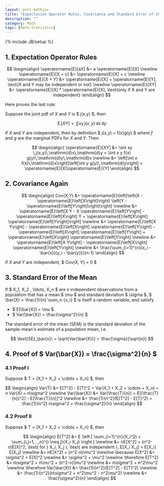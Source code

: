 ```yaml
---
layout: post-mathjax
title: "Expectation Operator Rules, Covariance and Standard Error of the Mean"
description: ""
category: Math
tags: [Math-Statistics]
---
```

{% include JB/setup %}

## 1. Expectation Operator Rules

$$
\begin{align}
  \operatorname{E}[aX]    &= a \operatorname{E}[X] \newline
  \operatorname{E}[X + c] &=   \operatorname{E}[X] + c \newline
  \operatorname{E}[X + Y] &=   \operatorname{E}[X] + \operatorname{E}[Y], \text{X and Y may be independent or not} \newline
  \operatorname{E}[XY]    &= \operatorname{E}[X] * \operatorname{E}[X], \text{only if X and Y are independent}
\end{align}
$$

Here proves the last rule:  

Suppose the joint pdf of $X$ and $Y$ is $ j(x,y) $, then 

$$
\operatorname{E}[XY] = \iint xy \, j(x,y)\,\mathrm{d}x\,\mathrm{d}y
$$

If $X$ and $Y$ are independent, then by definition $ j(x,y) = f(x)g(y) $ where $f$ and $g$ are the marginal PDFs for $X$ and $Y$. Then 

$$
\begin{align}
  \operatorname{E}[XY]
    &= \iint xy \,j(x,y)\,\mathrm{d}x\,\mathrm{d}y = \iint x y f(x) g(y)\,\mathrm{d}y\,\mathrm{d}x \newline
    &= \left[\int x f(x)\,\mathrm{d}x\right]\left[\int y g(y)\,\mathrm{d}y\right] = \operatorname{E}[X]\operatorname{E}[Y]
\end{align}
$$

## 2. Covariance Again

$$
\begin{align}
	Cov(X,Y)
	&= \operatorname{E}\left[\left(X - \operatorname{E}\left[X\right]\right) \left(Y - \operatorname{E}\left[Y\right]\right)\right] \newline
	&= \operatorname{E}\left[X Y - X \operatorname{E}\left[Y\right] - \operatorname{E}\left[X\right] Y + \operatorname{E}\left[X\right] \operatorname{E}\left[Y\right]\right] \newline
	&= \operatorname{E}\left[X Y\right] - \operatorname{E}\left[X\right] \operatorname{E}\left[Y\right] - \operatorname{E}\left[X\right] \operatorname{E}\left[Y\right] + \operatorname{E}\left[X\right] \operatorname{E}\left[Y\right] \newline
	&= \operatorname{E}\left[X Y\right] - \operatorname{E}\left[X\right] \operatorname{E}\left[Y\right] \newline
	&= \frac{\sum_{i=1}^{n}(x_i - \bar{x})(y_i - \bar{y})}{n-1}
\end{align}
$$

If $X$ and $Y$ are independent, $ Cov(X, Y) = 0 $

## 3. Standard Error of the Mean

If $ X_1, X_2 , \ldots, X_n $ are n independent observations from a population that has a mean $ \mu $ and standard deviation $ \sigma $, $ \bar{X} = \frac{1}{n} \sum_n {x_i} $ is itself a random variable, and satisfy 

* $ E[\bar{X}] = \mu $
* $ Var(\bar{X}) = \frac{\sigma^2}{n} $

The standard error of the mean (SEM) is the standard deviation of the sample-mean's estimate of a population mean, i.e. 

$$
	\text{SE}_\bar{x}\ = \sqrt{Var(\bar{X})} = \frac{\sigma}{\sqrt{n}}
$$

## 4. Proof of $ Var(\bar{X}) = \frac{\sigma^2}{n} $

### 4.1 Proof I

Suppose $ T = (X_1 + X_2 + \cdots + X_n) $, then 

$$
\begin{align}
	Var(T) &= E[T^2] - E[T]^2 = Var(X_1 + X_2 + \cdots + X_n) = n Var(X) = n\sigma^2 \newline
	Var(\bar{X}) 
	&= Var(\frac{T}{n}) = E[(\frac{T}{n})^2] - E[\frac{T}{n}]^2 \newline
	&= \frac{1}{n^2}(E[T^2] - E[T]^2) = \frac{1}{n^2} n\sigma^2 = \frac{\sigma^2}{n}
\end{align}
$$

### 4.2 Proof II

Suppose $ T = (X_1 + X_2 + \cdots + X_n) $, then 

$$
\begin{align}
	E[T^2] 
		&= E \left [ \sum_{i=1}^{n}(X_i^2) + \sum_{i,j=1,...,n}^{i \neq j}(X_i X_j) \right ] \newline
		&= nE[X^2] + (n^2-n)E[X]^2, \text{ for } X_i, X_j \, \text{ are independent }, E[X_i X_j] = E[X_i] E[X_j] \newline
		&= nE[X^2] + (n^2-n)\mu^2 \newline
	\because E[X^2] 
		&= \sigma^2 + E[X]^2 \newline 
		&= \sigma^2 + \mu^2 \newline
	\therefore E[T^2] 
		&= n\sigma^2 + n\mu^2 + (n^2-n)\mu^2 \newline
		&= n\sigma^2 + n^2\mu^2 \newline
	\therefore Var(\bar{X}) 
		&= \frac{1}{n^2}(E[T^2] - E[T]^2) \newline
		&= \frac{1}{n^2}(n\sigma^2 + n^2\mu^2 - n^2\mu^2) \newline
		&= \frac{\sigma^2}{n}
\end{align}
$$